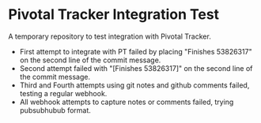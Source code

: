 Pivotal Tracker Integration Test
================================

A temporary repository to test integration with Pivotal Tracker.

- First attempt to integrate with PT failed by placing "Finishes 53826317" on the second line of the commit message.
- Second attempt failed with "[Finishes 53826317]" on the second line of the commit message.
- Third and Fourth attempts using git notes and github comments failed, testing a regular webhook.
- All webhook attempts to capture notes or comments failed, trying pubsubhubub format.